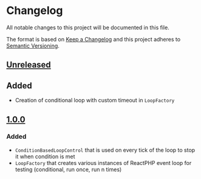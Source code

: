 # Changelog
All notable changes to this project will be documented in this file.

The format is based on [Keep a Changelog](http://keepachangelog.com/en/1.0.0/)
and this project adheres to [Semantic Versioning](http://semver.org/spec/v2.0.0.html).

## [Unreleased]

## Added 
- Creation of conditional loop with custom timeout in `LoopFactory`

## [1.0.0]
### Added 
- `ConditionBasedLoopControl` that is used on every tick of the loop to stop it when condition is met
- `LoopFactory` that creates various instances of ReactPHP event loop for testing (conditional, run once, run n times)

[Unreleased]: https://github.com/ecomdev/react-event-loop-test-utils/compare/1.0.0...HEAD
[1.0.0]: https://github.com/ecomdev/react-event-loop-test-utils/compare/4b825dc642cb6eb9a060e54bf8d69288fbee4904...1.0.0

